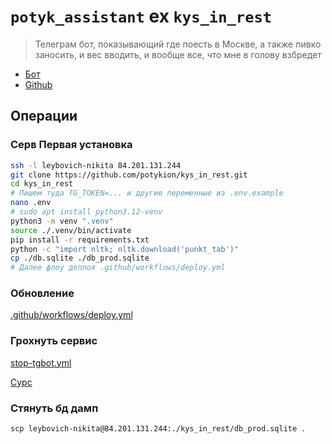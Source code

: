 # `potyk_assistant` ex `kys_in_rest`

> Телеграм бот, показывающий где поесть в Москве, а также пивко заносить, и вес вводить, и вообще все, что мне в голову
> взбредет

- [Бот](https://t.me/kys_in_rest_bot)
- [Github](https://github.com/potykion/kys_in_rest)

## Операции

### Серв Первая установка

```sh
ssh -l leybovich-nikita 84.201.131.244
git clone https://github.com/potykion/kys_in_rest.git
cd kys_in_rest
# Пишем туда TG_TOKEN=... и другие переменные из .env.example
nano .env
# sudo apt install python3.12-venv
python3 -m venv ".venv"
source ./.venv/bin/activate
pip install -r requirements.txt
python -c "import nltk; nltk.download('punkt_tab')"
cp ./db.sqlite ./db_prod.sqlite
# Далее флоу деплоя .github/workflows/deploy.yml
```

### Обновление

[.github/workflows/deploy.yml](.github/workflows/deploy.yml)

### Грохнуть сервис

[stop-tgbot.yml](.github/workflows/stop-tgbot.yml)

[Сурс](https://chat.deepseek.com/a/chat/s/783c3446-773e-4482-80da-bf83c91a7b74)

### Стянуть бд дамп

```shell
scp leybovich-nikita@84.201.131.244:./kys_in_rest/db_prod.sqlite .
```
